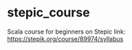 # stepic_course
Scala course for beginners on Stepic
link: https://stepik.org/course/89974/syllabus
